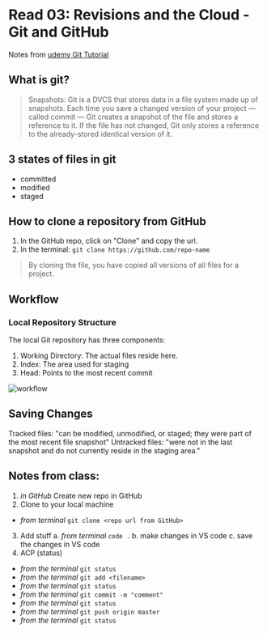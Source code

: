 # Read 03: Revisions and the Cloud - Git and GitHub
Notes from [udemy Git Tutorial](https://blog.udemy.com/git-tutorial-a-comprehensive-guide/)

## What is git?
> Snapshots: Git is a DVCS that stores data in a file system made up of snapshots. Each time you save a changed version of your project — called commit — Git creates a snapshot of the file and stores a reference to it. If the file has not changed, Git only stores a reference to the already-stored identical version of it.

## 3 states of files in git
- committed
- modified
- staged

## How to clone a repository from GitHub
1. In the GitHub repo, click on "Clone" and copy the url.
2. In the terminal: `git clone https://github.com/repo-name`

> By cloning the file, you have copied all versions of all files for a project.

## Workflow

### Local Repository Structure
The local Git repository has three components:
1. Working Directory: The actual files reside here.
2. Index: The area used for staging
3. Head: Points to the most recent commit

![workflow](https://blog.udemy.com/wp-content/uploads/2015/08/image036.png)

## Saving Changes

Tracked files: "can be modified, unmodified, or staged; they were part of the most recent file snapshot"
Untracked files: "were not in the last snapshot and do not currently reside in the staging area."

## Notes from class:
1. *in GitHub* Create new repo in GitHub
2. Clone to your local machine
  - *from terminal* `git clone <repo url from GitHub>`
3. Add stuff 
  a. *from terminal* `code .`
  b. make changes in VS code
  c. save the changes in VS code
4. ACP (status)
  - *from the terminal* `git status`
  - *from the terminal* `git add <filename>`
  - *from the terminal* `git status`
  - *from the terminal* `git commit -m "comment"`
  - *from the terminal* `git status`
  - *from the terminal* `git push origin master`
  - *from the terminal* `git status`